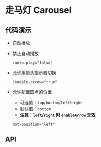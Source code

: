 # 走马灯 Carousel

## 代码演示

- 自动播放

  <ClientOnly>
    <demo-carousel-1 />
  </ClientOnly>

- 禁止自动播放

  ```vue
  :auto-play="false"
  ```

  <ClientOnly>
    <demo-carousel-2 />
  </ClientOnly>

- 允许用箭头指示器切换

  ```vue
  :enable-arrow="true"
  ```

  <ClientOnly>
    <demo-carousel-3 />
  </ClientOnly>

- 允许配置圆点的位置

  - 可选值：`top`/`bottom`/`left`/`right`
  - 默认值：`bottom`
  - **注意：`left`/`right` 时 `enableArrow` 无效**

  ```vue
  dot-position="left"
  ```

  <ClientOnly>
    <demo-carousel-4 />
  </ClientOnly>

## API
